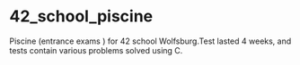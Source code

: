# 42_school_piscine
Piscine (entrance exams ) for 42 school Wolfsburg.Test lasted 4 weeks, and tests contain various problems solved using C. 
